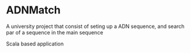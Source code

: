 # ADNMatch
A university project that consist of seting up a ADN sequence, and search par of a sequence in the main sequence 

Scala based application
